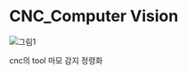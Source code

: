 # CNC_Computer Vision


![그림1](https://github.com/Hottato/CNC_YOLO/assets/135087389/c971504d-cf5d-4214-9bb5-76fda7292025)

cnc의 tool  마모 감지 정령화
